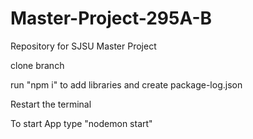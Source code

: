# Master-Project-295A-B
Repository for SJSU Master Project

<p>clone branch</p>
<p>run "npm i" to add libraries and create package-log.json</p>
<p> Restart the terminal</p>
<p>To start App type "nodemon start"</p>
